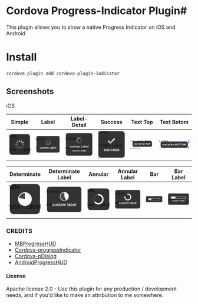 # Cordova Progress-Indicator Plugin#
This plugin allows you to show a native Progress Indicator on iOS and Android

# Install

```
cordova plugin add cordova-plugin-indicator
```

## Screenshots

iOS

|Simple|Label|Label-Detail|Success|Text Top|Text Botom|
|------|-----|------------|-------|--------|----------|
|![](demo/screenshots/simple.jpg)|![](demo/screenshots/simple-label.jpg)|![](demo/screenshots/simple-label-detail.jpg)|![](demo/screenshots/success.jpg)|![](demo/screenshots/text-top.jpg)|![](demo/screenshots/text-bottom.jpg)


|Determinate|Determinate Label|Annular|Annular Label|Bar|Bar Label|
|-----------|-----------------|-------|-------------|---|---------
|![](demo/screenshots/determinate-simple.jpg)|![](demo/screenshots/determinate-label.jpg)|![](demo/screenshots/annular-simple.jpg)|![](demo/screenshots/annular-label.jpg)|![](demo/screenshots/bar-simple.jpg)|![](demo/screenshots/bar-label.jpg)



### CREDITS

 - [MBProgressHUD](https://github.com/jdg/MBProgressHUD)
 - [Cordova-progressIndicator](https://github.com/pbernasconi/cordova-progressIndicator)
 - [Cordova-pDialog](https://github.com/pwlin/cordova-plugin-pdialog)
 - [AndroidProgressHUD](https://github.com/anupamdhanuka/AndroidProgressHUD)
 
#### License

Apache license 2.0 - Use this plugin for any production / development needs, and if you'd like to make an attribution to me somewhere.
